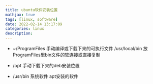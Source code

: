 ```yaml
---
title: ubuntu软件安装位置
mathjax: true
tags: [linux, software]
date: 2022-02-14 13:17:09
categories: linux
description: 
---
```


- ~/ProgramFiles  手动编译或下载下来的可执行文件
    /usr/local/bin      放ProgramFiles里bin文件的软连接或直接复制

- /opt  手动下载下来的deb安装位置

- /usr/bin  系统软件 apt安装的软件

